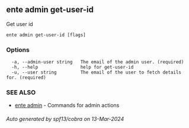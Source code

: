 ## ente admin get-user-id

Get user id

```
ente admin get-user-id [flags]
```

### Options

```
  -a, --admin-user string   The email of the admin user. (required)
  -h, --help                help for get-user-id
  -u, --user string         The email of the user to fetch details for. (required)
```

### SEE ALSO

* [ente admin](ente_admin.md)	 - Commands for admin actions

###### Auto generated by spf13/cobra on 13-Mar-2024
